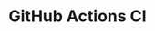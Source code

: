# GitHub Actions CI



















































































































































































































































































































































































































































































































































































































































































































































































































































































































































































































































































































































































































































































































































































































































































































































































































































































































































































































































































































































































































































































































































































































































































































































































































































































































































































































































































































































































































































































